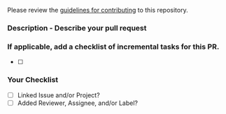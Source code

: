 Please review the [guidelines for contributing](../CODE_OF_CONDUCT.md) to this repository.
### Description - Describe your pull request


### If applicable, add a checklist of incremental tasks for this PR.
- [ ] 


### Your Checklist
- [ ] Linked Issue and/or Project?
- [ ] Added Reviewer, Assignee, and/or Label?

